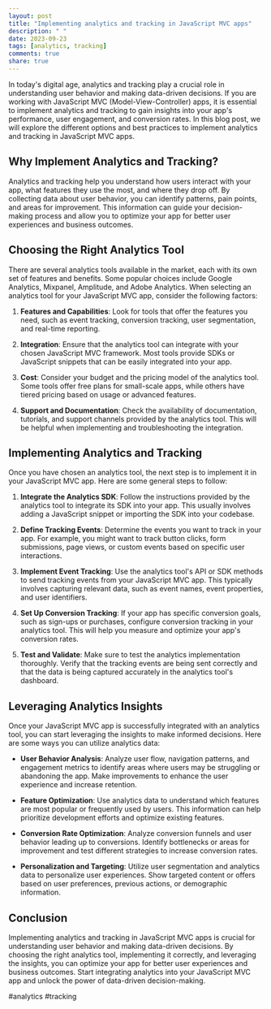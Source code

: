 ```yaml
---
layout: post
title: "Implementing analytics and tracking in JavaScript MVC apps"
description: " "
date: 2023-09-23
tags: [analytics, tracking]
comments: true
share: true
---
```


In today's digital age, analytics and tracking play a crucial role in understanding user behavior and making data-driven decisions. If you are working with JavaScript MVC (Model-View-Controller) apps, it is essential to implement analytics and tracking to gain insights into your app's performance, user engagement, and conversion rates. In this blog post, we will explore the different options and best practices to implement analytics and tracking in JavaScript MVC apps.

## Why Implement Analytics and Tracking?

Analytics and tracking help you understand how users interact with your app, what features they use the most, and where they drop off. By collecting data about user behavior, you can identify patterns, pain points, and areas for improvement. This information can guide your decision-making process and allow you to optimize your app for better user experiences and business outcomes.

## Choosing the Right Analytics Tool

There are several analytics tools available in the market, each with its own set of features and benefits. Some popular choices include Google Analytics, Mixpanel, Amplitude, and Adobe Analytics. When selecting an analytics tool for your JavaScript MVC app, consider the following factors:

1. **Features and Capabilities**: Look for tools that offer the features you need, such as event tracking, conversion tracking, user segmentation, and real-time reporting.

2. **Integration**: Ensure that the analytics tool can integrate with your chosen JavaScript MVC framework. Most tools provide SDKs or JavaScript snippets that can be easily integrated into your app.

3. **Cost**: Consider your budget and the pricing model of the analytics tool. Some tools offer free plans for small-scale apps, while others have tiered pricing based on usage or advanced features.

4. **Support and Documentation**: Check the availability of documentation, tutorials, and support channels provided by the analytics tool. This will be helpful when implementing and troubleshooting the integration.

## Implementing Analytics and Tracking

Once you have chosen an analytics tool, the next step is to implement it in your JavaScript MVC app. Here are some general steps to follow:

1. **Integrate the Analytics SDK**: Follow the instructions provided by the analytics tool to integrate its SDK into your app. This usually involves adding a JavaScript snippet or importing the SDK into your codebase.

2. **Define Tracking Events**: Determine the events you want to track in your app. For example, you might want to track button clicks, form submissions, page views, or custom events based on specific user interactions.

3. **Implement Event Tracking**: Use the analytics tool's API or SDK methods to send tracking events from your JavaScript MVC app. This typically involves capturing relevant data, such as event names, event properties, and user identifiers.

4. **Set Up Conversion Tracking**: If your app has specific conversion goals, such as sign-ups or purchases, configure conversion tracking in your analytics tool. This will help you measure and optimize your app's conversion rates.

5. **Test and Validate**: Make sure to test the analytics implementation thoroughly. Verify that the tracking events are being sent correctly and that the data is being captured accurately in the analytics tool's dashboard.

## Leveraging Analytics Insights

Once your JavaScript MVC app is successfully integrated with an analytics tool, you can start leveraging the insights to make informed decisions. Here are some ways you can utilize analytics data:

- **User Behavior Analysis**: Analyze user flow, navigation patterns, and engagement metrics to identify areas where users may be struggling or abandoning the app. Make improvements to enhance the user experience and increase retention.

- **Feature Optimization**: Use analytics data to understand which features are most popular or frequently used by users. This information can help prioritize development efforts and optimize existing features.

- **Conversion Rate Optimization**: Analyze conversion funnels and user behavior leading up to conversions. Identify bottlenecks or areas for improvement and test different strategies to increase conversion rates.

- **Personalization and Targeting**: Utilize user segmentation and analytics data to personalize user experiences. Show targeted content or offers based on user preferences, previous actions, or demographic information.

## Conclusion

Implementing analytics and tracking in JavaScript MVC apps is crucial for understanding user behavior and making data-driven decisions. By choosing the right analytics tool, implementing it correctly, and leveraging the insights, you can optimize your app for better user experiences and business outcomes. Start integrating analytics into your JavaScript MVC app and unlock the power of data-driven decision-making.

#analytics #tracking